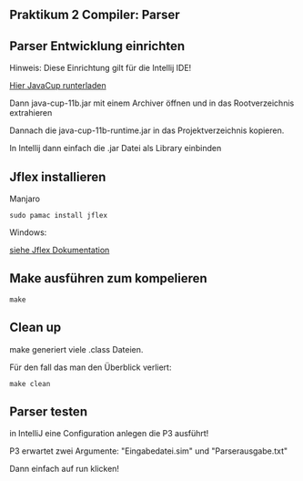 ## Praktikum 2 Compiler: Parser

## Parser Entwicklung einrichten

Hinweis: Diese Einrichtung gilt für die Intellij IDE!

[Hier JavaCup runterladen](http://www2.cs.tum.edu/projects/cup/index.php)

Dann java-cup-11b.jar mit einem Archiver öffnen und in das Rootverzeichnis extrahieren

Dannach die java-cup-11b-runtime.jar in das Projektverzeichnis kopieren.

In Intellij dann einfach die .jar Datei als Library einbinden


## Jflex installieren

Manjaro
````
sudo pamac install jflex 
````
Windows:

[siehe Jflex Dokumentation](https://jflex.de/)

## Make ausführen zum kompelieren

````
make
````


## Clean up
make generiert viele .class Dateien.

Für den fall das man den Überblick verliert:

````
make clean
````

## Parser testen

in IntelliJ eine Configuration anlegen die P3 ausführt!

P3 erwartet zwei Argumente: "Eingabedatei.sim" und "Parserausgabe.txt"

Dann einfach auf run klicken!
